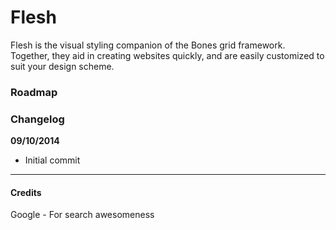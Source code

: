 # Flesh
Flesh is the visual styling companion of the Bones grid framework. Together,
they aid in creating websites quickly, and are easily customized to suit your
design scheme.


### Roadmap


### Changelog
**09/10/2014**
* Initial commit

---

#### Credits
Google \- For search awesomeness
